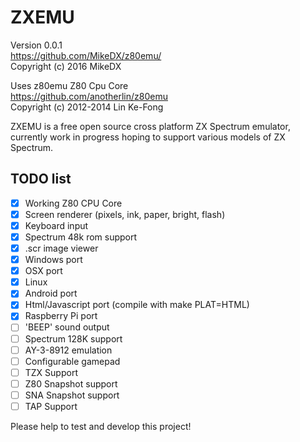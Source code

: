 # ZXEMU

Version 0.0.1  
https://github.com/MikeDX/z80emu/  
Copyright (c) 2016 MikeDX  

Uses z80emu Z80 Cpu Core  
https://github.com/anotherlin/z80emu  
Copyright (c) 2012-2014 Lin Ke-Fong  


ZXEMU is a free open source cross platform ZX Spectrum emulator, currently work in progress hoping to support various models of ZX Spectrum.


## TODO list
- [x] Working Z80 CPU Core  
- [x] Screen renderer (pixels, ink, paper, bright, flash)
- [x] Keyboard input  
- [x] Spectrum 48k rom support  
- [x] .scr image viewer
- [x] Windows port  
- [x] OSX port  
- [x] Linux  
- [x] Android port  
- [x] Html/Javascript port  (compile with make PLAT=HTML)
- [x] Raspberry Pi port  
- [ ] 'BEEP' sound output  
- [ ] Spectrum 128K support  
- [ ] AY-3-8912 emulation  
- [ ] Configurable gamepad  
- [ ] TZX Support  
- [ ] Z80 Snapshot support  
- [ ] SNA Snapshot support  
- [ ] TAP Support  

Please help to test and develop this project!